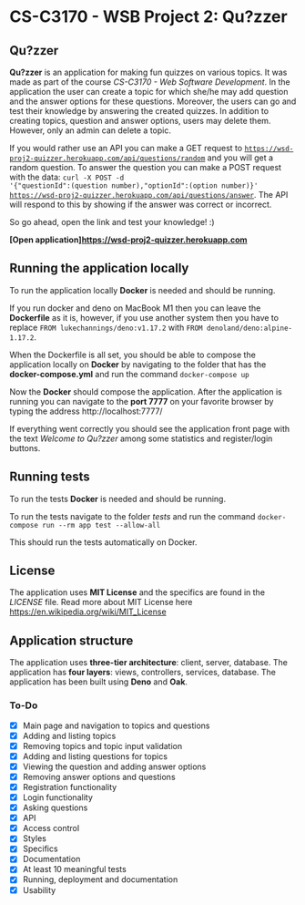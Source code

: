 # CS-C3170 - WSB Project 2: Qu?zzer

## Qu?zzer

**Qu?zzer** is an application for making fun quizzes on various topics. It was made as part of the course _CS-C3170 - Web Software Development_. In the application the user can create a topic for which she/he may add question and the answer options for these questions. Moreover, the users can go and test their knowledge by answering the created quizzes. In addition to creating topics, question and answer options, users may delete them. However, only an admin can delete a topic.

If you would rather use an API you can make a GET request to <code>https://wsd-proj2-quizzer.herokuapp.com/api/questions/random</code> and you will get a random question. To answer the question you can make a POST request with the data: <code>curl -X POST -d '{"questionId":(question number),"optionId":(option number)}' https://wsd-proj2-quizzer.herokuapp.com/api/questions/answer</code>. The API will respond to this by showing if the answer was correct or incorrect.

So go ahead, open the link and test your knowledge! :)

**[Open application]https://wsd-proj2-quizzer.herokuapp.com**

## Running the application locally

To run the application locally **Docker** is needed and should be running.

If you run docker and deno on MacBook M1 then you can leave the **Dockerfile** as it is, however, if you use another system then you have to replace
<code>FROM lukechannings/deno:v1.17.2</code>
with
<code>FROM denoland/deno:alpine-1.17.2</code>.

When the Dockerfile is all set, you should be able to compose the application locally on **Docker** by navigating to the folder that has the **docker-compose.yml** and run the command
<code>docker-compose up</code>

Now the **Docker** should compose the application. After the application is running you can navigate to the **port 7777** on your favorite browser by typing the address http://localhost:7777/

If everything went correctly you should see the application front page with the text _Welcome to Qu?zzer_ among some statistics and register/login buttons.

## Running tests

To run the tests **Docker** is needed and should be running.

To run the tests navigate to the folder _tests_ and run the command
<code>docker-compose run --rm app test --allow-all</code>

This should run the tests automatically on Docker.

## License

The application uses **MIT License** and the specifics are found in the _LICENSE_ file. Read more about MIT License here https://en.wikipedia.org/wiki/MIT_License

## Application structure

The application uses **three-tier architecture**: client, server, database. The application has **four layers**: views, controllers, services, database. The application has been built using **Deno** and **Oak**.

### To-Do

- [x] Main page and navigation to topics and questions
- [x] Adding and listing topics
- [x] Removing topics and topic input validation
- [x] Adding and listing questions for topics
- [x] Viewing the question and adding answer options
- [x] Removing answer options and questions
- [x] Registration functionality
- [x] Login functionality
- [x] Asking questions
- [x] API
- [x] Access control
- [x] Styles
- [x] Specifics
- [x] Documentation
- [x] At least 10 meaningful tests
- [x] Running, deployment and documentation
- [x] Usability
